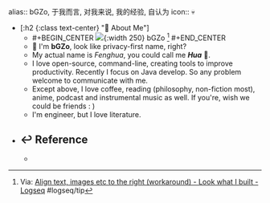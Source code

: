 alias:: bGZo, 于我而言, 对我来说, 我的经验, 自认为
icon:: 💀

- [:h2 {:class text-center} "🌸 About Me"]
  - #+BEGIN_CENTER
    ![](https://unpkg.com/bgzo/img/bGZo.png){:width 250}
    bGZo
    [^HOW_STYLE_WORK]
    #+END_CENTER
  - 👋 I'm **bGZo**, look like privacy-first name, right?
  - My actual name is *Fenghua*, you could call me _**Hua**_ 🌸.
  - I love open-source, command-line, creating tools to improve productivity. Recently I focus on Java develop. So any problem welcome to communicate with me.
  - Except above, I love coffee, reading (philosophy, non-fiction most), anime, podcast and instrumental music as well. If you're, wish we could be friends : )
  - I'm engineer, but I love literature.
- ## ↩ Reference
  - [^HOW_STYLE_WORK]: Via: [Align text, images etc to the right (workaround) - Look what I built - Logseq](https://discuss.logseq.com/t/align-text-images-etc-to-the-right-workaround/13375) #logseq/tip